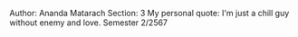 Author: Ananda Matarach
Section: 3
My personal quote: I'm just a chill guy without enemy and love.
Semester 2/2567

